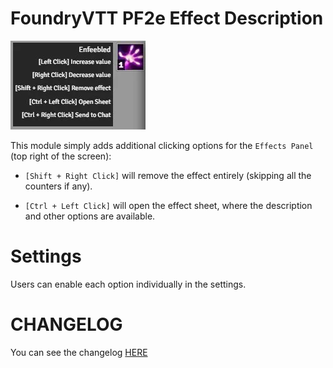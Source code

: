 # FoundryVTT PF2e Effect Description

![](./readme/tooltip.webp)

This module simply adds additional clicking options for the `Effects Panel` (top right of the screen):

-   `[Shift + Right Click]` will remove the effect entirely (skipping all the counters if any).

-   `[Ctrl + Left Click]` will open the effect sheet, where the description and other options are available.

# Settings

Users can enable each option individually in the settings.

# CHANGELOG

You can see the changelog [HERE](./CHANGELOG.md)
